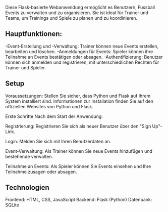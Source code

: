 Diese Flask-basierte Webanwendung ermöglicht es Benutzern, Fussball Events zu verwalten und zu organisieren. Sie ist ideal für Trainer und Teams, um Trainings und Spiele zu planen und zu koordinieren.

## Hauptfunktionen:
-Event-Erstellung und -Verwaltung: Trainer können neue Events erstellen, bearbeiten und löschen.
-Anmeldungen für Events: Spieler können ihre Teilnahme an Events bestätigen oder absagen.
-Authentifizierung: Benutzer können sich anmelden und registrieren, mit unterschiedlichen Rechten für Trainer und Spieler.


## Setup
Voraussetzungen: Stellen Sie sicher, dass Python und Flask auf Ihrem System installiert sind. Informationen zur Installation finden Sie auf den offiziellen Websites von Python und Flask.

Erste Schritte
Nach dem Start der Anwendung:

Registrierung: Registrieren Sie sich als neuer Benutzer über den "Sign Up"-Link.

Login: Melden Sie sich mit Ihren Benutzerdaten an.

Event-Verwaltung: Als Trainer können Sie neue Events hinzufügen und bestehende verwalten.

Teilnahme an Events: Als Spieler können Sie Events einsehen und Ihre Teilnahme zusagen oder absagen.


## Technologien
Frontend: HTML, CSS, JavaScript
Backend: Flask (Python)
Datenbank: SQLite

